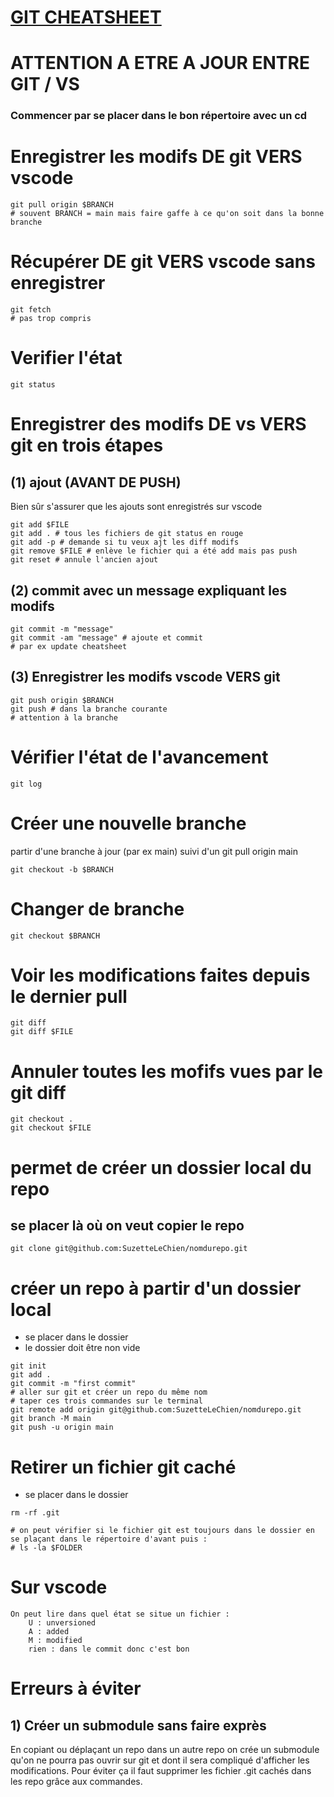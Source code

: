 # [GIT CHEATSHEET](#FF0000)
# ATTENTION A ETRE A JOUR ENTRE GIT / VS
### Commencer par se placer dans le bon répertoire avec un cd

# Enregistrer les modifs DE git VERS vscode
```shell
git pull origin $BRANCH
# souvent BRANCH = main mais faire gaffe à ce qu'on soit dans la bonne branche
```
# Récupérer DE git VERS vscode sans enregistrer
```shell
git fetch
# pas trop compris
```

# Verifier l'état
```shell
git status
```

# Enregistrer des modifs DE vs VERS git en trois étapes
## (1) ajout (AVANT DE PUSH)
Bien sûr s'assurer que les ajouts sont enregistrés sur vscode
```shell
git add $FILE
git add . # tous les fichiers de git status en rouge
git add -p # demande si tu veux ajt les diff modifs
git remove $FILE # enlève le fichier qui a été add mais pas push
git reset # annule l'ancien ajout
```

## (2) commit avec un message expliquant les modifs
```shell
git commit -m "message"
git commit -am "message" # ajoute et commit
# par ex update cheatsheet
```

## (3) Enregistrer les modifs vscode VERS git
```shell
git push origin $BRANCH
git push # dans la branche courante
# attention à la branche
```


# Vérifier l'état de l'avancement
```shell
git log
```

# Créer une nouvelle branche
partir d'une branche à jour (par ex main) suivi d'un git pull origin main
```shell
git checkout -b $BRANCH
```

# Changer de branche
```shell
git checkout $BRANCH
```

# Voir les modifications faites depuis le dernier pull
```shell
git diff
git diff $FILE
```

# Annuler toutes les mofifs vues par le git diff
```shell
git checkout .
git checkout $FILE
```

# permet de créer un dossier local du repo
## se placer là où on veut copier le repo
```shell
git clone git@github.com:SuzetteLeChien/nomdurepo.git
```

# créer un repo à partir d'un dossier local
- se placer dans le dossier
- le dossier doit être non vide
```shell
git init
git add .
git commit -m "first commit"
# aller sur git et créer un repo du même nom
# taper ces trois commandes sur le terminal
git remote add origin git@github.com:SuzetteLeChien/nomdurepo.git
git branch -M main
git push -u origin main
```

# Retirer un fichier git caché
- se placer dans le dossier
```shell
rm -rf .git

# on peut vérifier si le fichier git est toujours dans le dossier en se plaçant dans le répertoire d'avant puis :
# ls -la $FOLDER
```


# Sur vscode
```
On peut lire dans quel état se situe un fichier :
    U : unversioned
    A : added
    M : modified
    rien : dans le commit donc c'est bon
```

# Erreurs à éviter
## 1) Créer un submodule sans faire exprès
En copiant ou déplaçant un repo dans un autre repo on crée un submodule qu'on ne pourra pas ouvrir sur git et dont il sera compliqué d'afficher les modifications.
Pour éviter ça il faut supprimer les fichier .git cachés dans les repo grâce aux commandes.
